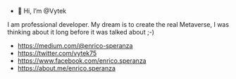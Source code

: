 - 👋 Hi, I’m @Vytek

I am professional developer. My dream is to create the real Metaverse, I was thinking about it long before it was talked about ;-)

- https://medium.com/@enrico-speranza
- https://twitter.com/vytek75
- https://www.facebook.com/enrico.speranza
- https://about.me/enrico.speranza

<!---
Vytek/Vytek is a ✨ special ✨ repository because its `README.md` (this file) appears on your GitHub profile.
You can click the Preview link to take a look at your changes.
--->
